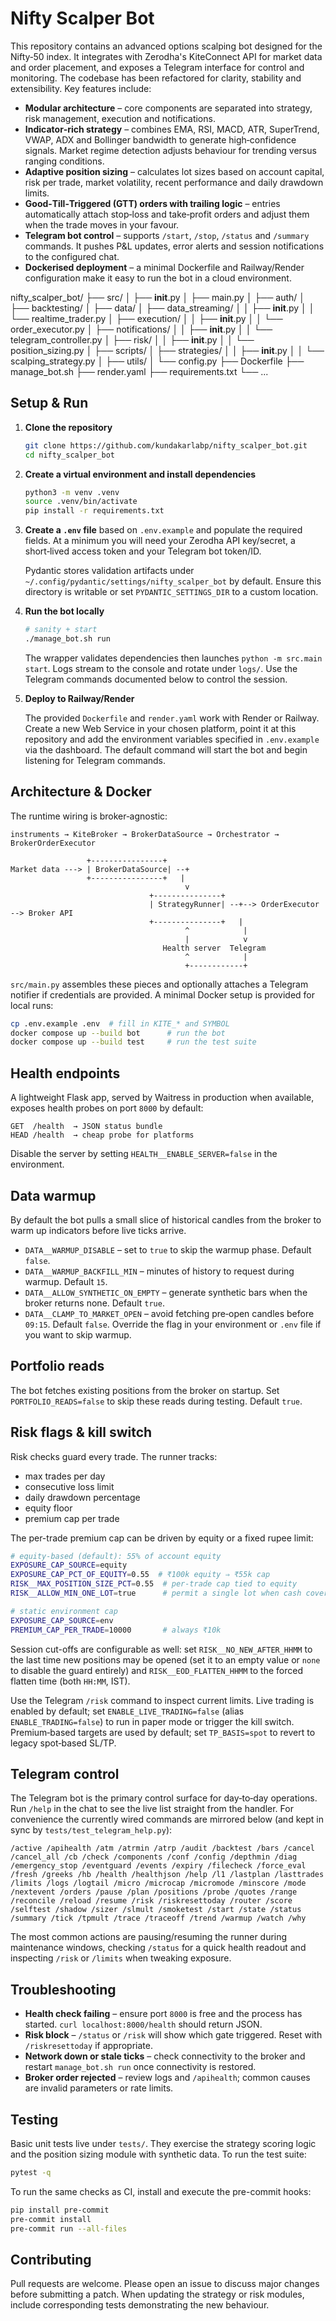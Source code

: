 # Nifty Scalper Bot

This repository contains an advanced options scalping bot designed for the Nifty‑50 index.  It integrates with Zerodha's KiteConnect API for market data and order placement, and exposes a Telegram interface for control and monitoring.  The codebase has been refactored for clarity, stability and extensibility.  Key features include:

* **Modular architecture** – core components are separated into strategy, risk management, execution and notifications.
* **Indicator‑rich strategy** – combines EMA, RSI, MACD, ATR, SuperTrend, VWAP, ADX and Bollinger bandwidth to generate high‑confidence signals.  Market regime detection adjusts behaviour for trending versus ranging conditions.
* **Adaptive position sizing** – calculates lot sizes based on account capital, risk per trade, market volatility, recent performance and daily drawdown limits.
* **Good‑Till‑Triggered (GTT) orders with trailing logic** – entries automatically attach stop‑loss and take‑profit orders and adjust them when the trade moves in your favour.
* **Telegram bot control** – supports `/start`, `/stop`, `/status` and `/summary` commands.  It pushes P&L updates, error alerts and session notifications to the configured chat.
* **Dockerised deployment** – a minimal Dockerfile and Railway/Render configuration make it easy to run the bot in a cloud environment.

nifty_scalper_bot/
├── src/
│   ├── __init__.py
│   ├── main.py
│   ├── auth/
│   ├── backtesting/
│   ├── data/
│   ├── data_streaming/
│   │   ├── __init__.py
│   │   └── realtime_trader.py
│   ├── execution/
│   │   ├── __init__.py
│   │   └── order_executor.py
│   ├── notifications/
│   │   ├── __init__.py
│   │   └── telegram_controller.py
│   ├── risk/
│   │   ├── __init__.py
│   │   └── position_sizing.py
│   ├── scripts/
│   ├── strategies/
│   │   ├── __init__.py
│   │   └── scalping_strategy.py
│   ├── utils/
│   └── config.py
├── Dockerfile
├── manage_bot.sh
├── render.yaml
├── requirements.txt
└── ...
## Setup & Run

1. **Clone the repository**

   ```bash
   git clone https://github.com/kundakarlabp/nifty_scalper_bot.git
   cd nifty_scalper_bot
   ```

2. **Create a virtual environment and install dependencies**

   ```bash
   python3 -m venv .venv
   source .venv/bin/activate
   pip install -r requirements.txt
   ```

3. **Create a `.env` file** based on `.env.example` and populate the required fields.  At a minimum you will need your Zerodha API key/secret, a short‑lived access token and your Telegram bot token/ID.

   Pydantic stores validation artifacts under
   `~/.config/pydantic/settings/nifty_scalper_bot` by default.  Ensure this
   directory is writable or set `PYDANTIC_SETTINGS_DIR` to a custom location.

4. **Run the bot locally**

   ```bash
   # sanity + start
   ./manage_bot.sh run
   ```

   The wrapper validates dependencies then launches `python -m src.main start`.  Logs stream to the console and rotate under `logs/`.  Use the Telegram commands documented below to control the session.

5. **Deploy to Railway/Render**

   The provided `Dockerfile` and `render.yaml` work with Render or Railway.  Create a new Web Service in your chosen platform, point it at this repository and add the environment variables specified in `.env.example` via the dashboard.  The default command will start the bot and begin listening for Telegram commands.

## Architecture & Docker

The runtime wiring is broker‑agnostic:

```
instruments → KiteBroker → BrokerDataSource → Orchestrator → BrokerOrderExecutor
```

```
                 +----------------+
Market data ---> | BrokerDataSource| --+
                 +----------------+   |
                                       v
                               +---------------+
                               | StrategyRunner| --+--> OrderExecutor --> Broker API
                               +---------------+   |
                                       ^            |
                                       |            v
                                  Health server  Telegram
                                       ^            |
                                       +------------+
```

`src/main.py` assembles these pieces and optionally attaches a Telegram notifier if credentials are provided.  A minimal Docker setup is provided for local runs:

```bash
cp .env.example .env  # fill in KITE_* and SYMBOL
docker compose up --build bot      # run the bot
docker compose up --build test     # run the test suite
```

## Health endpoints

A lightweight Flask app, served by Waitress in production when available,
exposes health probes on port `8000` by default:

```
GET  /health  → JSON status bundle
HEAD /health  → cheap probe for platforms
```

Disable the server by setting `HEALTH__ENABLE_SERVER=false` in the environment.

## Data warmup

By default the bot pulls a small slice of historical candles from the broker to warm up indicators before live ticks arrive.

- `DATA__WARMUP_DISABLE` – set to `true` to skip the warmup phase. Default `false`.
 - `DATA__WARMUP_BACKFILL_MIN` – minutes of history to request during warmup. Default `15`.
 - `DATA__ALLOW_SYNTHETIC_ON_EMPTY` – generate synthetic bars when the broker returns none. Default `true`.
 - `DATA__CLAMP_TO_MARKET_OPEN` – avoid fetching pre‑open candles before `09:15`. Default `false`.
Override the flag in your environment or `.env` file if you want to skip warmup.

## Portfolio reads

The bot fetches existing positions from the broker on startup. Set
`PORTFOLIO_READS=false` to skip these reads during testing. Default `true`.

## Risk flags & kill switch

Risk checks guard every trade.  The runner tracks:

 - max trades per day
 - consecutive loss limit
 - daily drawdown percentage
 - equity floor
 - premium cap per trade

The per-trade premium cap can be driven by equity or a fixed rupee limit:

```bash
# equity-based (default): 55% of account equity
EXPOSURE_CAP_SOURCE=equity
EXPOSURE_CAP_PCT_OF_EQUITY=0.55  # ₹100k equity ⇒ ₹55k cap
RISK__MAX_POSITION_SIZE_PCT=0.55  # per-trade cap tied to equity
RISK__ALLOW_MIN_ONE_LOT=true      # permit a single lot when cash covers the premium

# static environment cap
EXPOSURE_CAP_SOURCE=env
PREMIUM_CAP_PER_TRADE=10000       # always ₹10k
```

Session cut-offs are configurable as well: set `RISK__NO_NEW_AFTER_HHMM` to the
last time new positions may be opened (set it to an empty value or `none` to
disable the guard entirely) and `RISK__EOD_FLATTEN_HHMM` to the forced flatten
time (both `HH:MM`, IST).

Use the Telegram `/risk` command to inspect current limits.  Live trading is enabled by default; set `ENABLE_LIVE_TRADING=false` (alias `ENABLE_TRADING=false`) to run in paper mode or trigger the kill switch.  Premium‑based targets are used by default; set `TP_BASIS=spot` to revert to legacy spot‑based SL/TP.

## Telegram control

The Telegram bot is the primary control surface for day‑to‑day operations.  Run `/help` in the chat to see the live list straight from the handler.  For convenience the currently wired commands are mirrored below (and kept in sync by `tests/test_telegram_help.py`):

```
/active /apihealth /atm /atrmin /atrp /audit /backtest /bars /cancel /cancel_all /cb /check /components /conf /config /depthmin /diag /emergency_stop /eventguard /events /expiry /filecheck /force_eval /fresh /greeks /hb /health /healthjson /help /l1 /lastplan /lasttrades /limits /logs /logtail /micro /microcap /micromode /minscore /mode /nextevent /orders /pause /plan /positions /probe /quotes /range /reconcile /reload /resume /risk /riskresettoday /router /score /selftest /shadow /sizer /slmult /smoketest /start /state /status /summary /tick /tpmult /trace /traceoff /trend /warmup /watch /why
```

The most common actions are pausing/resuming the runner during maintenance windows, checking `/status` for a quick health readout and inspecting `/risk` or `/limits` when tweaking exposure.

## Troubleshooting

- **Health check failing** – ensure port `8000` is free and the process has started.  `curl localhost:8000/health` should return JSON.
- **Risk block** – `/status` or `/risk` will show which gate triggered.  Reset with `/riskresettoday` if appropriate.
- **Network down or stale ticks** – check connectivity to the broker and restart `manage_bot.sh run` once connectivity is restored.
- **Broker order rejected** – review logs and `/apihealth`; common causes are invalid parameters or rate limits.

## Testing

Basic unit tests live under `tests/`.  They exercise the strategy scoring logic and the position sizing module with synthetic data.  To run the test suite:

```bash
pytest -q
```

To run the same checks as CI, install and execute the pre-commit hooks:

```bash
pip install pre-commit
pre-commit install
pre-commit run --all-files
```

## Contributing

Pull requests are welcome.  Please open an issue to discuss major changes before submitting a patch.  When updating the strategy or risk modules, include corresponding tests demonstrating the new behaviour.
